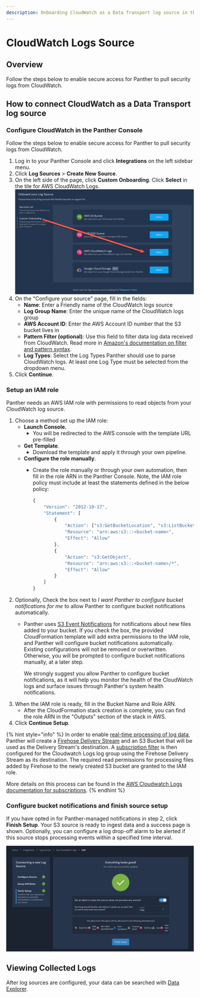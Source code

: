```yaml
---
description: Onboarding CloudWatch as a Data Transport log source in the Panther Console
---
```


# CloudWatch Logs Source

## Overview

Follow the steps below to enable secure access for Panther to pull security logs from CloudWatch.

## How to connect CloudWatch as a Data Transport log source

### Configure CloudWatch in the Panther Console

Follow the steps below to enable secure access for Panther to pull security logs from CloudWatch.

1. Log in to your Panther Console and click **Integrations** on the left sidebar menu.&#x20;
2. Click **Log Sources** > **Create New Source**.&#x20;
3. On the left side of the page, click **Custom Onboarding**. Click **Select** in the tile for AWS CloudWatch Logs.\
   ![](<../../.gitbook/assets/onboard-cloudwatch (2).png>)
4. On the "Configure your source" page, fill in the fields:
   * **Name**: Enter a Friendly name of the CloudWatch logs source
   * **Log Group Name**: Enter the unique name of the CloudWatch logs group
   * **AWS Account ID**: Enter the AWS Account ID number that the S3 bucket lives in
   * **Pattern Filter (optional)**: Use this field to filter data log data received from CloudWatch. Read more in [Amazon's documentation on filter and pattern syntax](https://docs.aws.amazon.com/AmazonCloudWatch/latest/logs/FilterAndPatternSyntax.html).&#x20;
   * **Log Types**: Select the Log Types Panther should use to parse CloudWatch logs. At least one Log Type must be selected from the dropdown menu.
5. Click **Continue**.

### Setup an IAM role

Panther needs an AWS IAM role with permissions to read objects from your CloudWatch log source.&#x20;

1. Choose a method set up the IAM role:
   * **Launch Console.**
     * You will be redirected to the AWS console with the template URL pre-filled
   * **Get Template**.&#x20;
     * Download the template and apply it through your own pipeline.
   * **Configure the role manually**.&#x20;
     *   Create the role manually or through your own automation, then fill in the role ARN in the Panther Console. Note, the IAM role policy must include at least the statements defined in the below policy:

         ```javascript
         {
             "Version": "2012-10-17",
             "Statement": [
                 {
                     "Action": ["s3:GetBucketLocation", "s3:ListBucket"],
                     "Resource": "arn:aws:s3:::<bucket-name>",
                     "Effect": "Allow"
                 },
                 {
                     "Action": "s3:GetObject",
                     "Resource": "arn:aws:s3:::<bucket-name>/*",
                     "Effect": "Allow"
                 }
             ]
         }
         ```
2. Optionally, Check the box next to _I want Panther to configure bucket notifications for me_ to allow Panther to configure bucket notifications automatically.&#x20;
   *   Panther uses [S3 Event Notifications](https://docs.aws.amazon.com/AmazonS3/latest/userguide/NotificationHowTo.html) for notifications about new files added to your bucket. If you check the box, the provided CloudFormation template will add extra permissions to the IAM role, and Panther will configure bucket notifications automatically. Existing configurations will not be removed or overwritten. Otherwise, you will be prompted to configure bucket notifications manually, at a later step.

       We strongly suggest you allow Panther to configure bucket notifications, as it will help you monitor the health of the CloudWatch logs and surface issues through Panther's system health notifications.
3. When the IAM role is ready, fill in the Bucket Name and Role ARN.
   * After the CloudFormation stack creation is complete, you can find the role ARN in the "Outputs" section of the stack in AWS.
4. Click **Continue Setup**.&#x20;

{% hint style="info" %}
In order to enable [real-time processing of log data](https://docs.aws.amazon.com/AmazonCloudWatch/latest/logs/Subscriptions.html), Panther will create a [Firehose Delivery Stream](https://aws.amazon.com/kinesis/data-firehose) and an S3 Bucket that will be used as the Delivery Stream's destination. A [subscription filter](https://docs.aws.amazon.com/AmazonCloudWatch/latest/logs/CreateSubscriptionFilterFirehose.html) is then configured for the Cloudwatch Logs log group using the Firehose Delivery Stream as its destination. The required read permissions for processing files added by Firehose to the newly created S3 bucket are granted to the IAM role.

More details on this process can be found in the [AWS Cloudwatch Logs documentation for subscriptions](https://docs.aws.amazon.com/AmazonCloudWatch/latest/logs/CrossAccountSubscriptions-Firehose.html).
{% endhint %}



### Configure bucket notifications and finish source setup

If you have opted in for Panther-managed notifications in step 2, click **Finish Setup**. Your S3 source is ready to ingest data and a success page is shown. Optionally, you can configure a log drop-off alarm to be alerted if this source stops processing events within a specified time interval.

![](<../../.gitbook/assets/image (30).png>)

## Viewing Collected Logs

After log sources are configured, your data can be searched with [Data Explorer](../../data-analytics/data-explorer.md).
